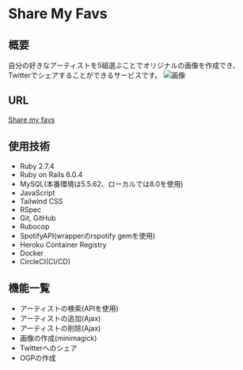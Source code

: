 # Share My Favs
## 概要
自分の好きなアーティストを5組選ぶことでオリジナルの画像を作成でき、Twitterでシェアすることができるサービスです。
![画像](https://user-images.githubusercontent.com/38002468/125733417-72ed0cab-0fd1-41e5-b23b-6f9988302126.png)
## URL
[Share my favs](https://my-fab-artists.herokuapp.com/myFavArtistLists)
## 使用技術
- Ruby 2.7.4
- Ruby on Rails 6.0.4
- MySQL(本番環境は5.5.62、ローカルでは8.0を使用)
- JavaScript
- Tailwind CSS
- RSpec
- Git, GitHub
- Rubocop
- SpotifyAPI(wrapperのrspotify gemを使用)
- Heroku Container Registry
- Docker
- CircleCI(CI/CD)

## 機能一覧
- アーティストの検索(APIを使用)
- アーティストの追加(Ajax)
- アーティストの削除(Ajax)
- 画像の作成(minimagick)
- Twitterへのシェア
- OGPの作成

